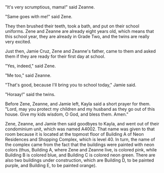 "It's very scrumptious, mama!" said Zeanne.

"Same goes with me!" said Zene.

They then brushed their teeth, took a bath, and put on their school uniforms. Zene and Zeanne are already eight years old, which means that this school year, they are already in Grade Two, and the twins are really very excited.

Just then, Jamie Cruz, Zene and Zeanne's father, came to them and asked them if they are ready for their first day at school.

"Yes, indeed," said Zene.

"Me too," said Zeanne.

"That's good, because I'll bring you to school today," Jamie said.

"Horaay!" said the twins.

Before Zene, Zeanne, and Jamie left, Kayla said a short prayer for them. "Lord, may you protect my children and my husband as they go out of this house. Give my kids wisdom, O God, and bless them. Amen."

Zene, Zeanne, and Jamie then said goodbyes to Kayla, and went out of their condominium unit, which was named A4002. That name was given to that room because it is located at the topmost floor of Building A of Neon Residences and Shopping Complex, which is level 40. In turn, the name of the complex came from the fact that the buildings were painted with neon colors (thus, Building A, where Zene and Zeanne live, is colored pink, while Building B is colored blue, and Building C is colored neon green. There are also two buildings under construction, which are Building D, to be painted purple, and Building E, to be painted orange).